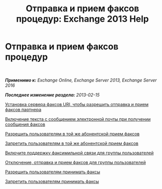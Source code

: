 ﻿---
title: 'Отправка и прием факсов процедур: Exchange 2013 Help'
TOCTitle: Отправка и прием факсов процедур
ms:assetid: 6732a834-c9d2-4757-8ad9-44aeff6be9f7
ms:mtpsurl: https://technet.microsoft.com/ru-ru/library/JJ938010(v=EXCHG.150)
ms:contentKeyID: 52059190
ms.date: 05/22/2018
mtps_version: v=EXCHG.150
ms.translationtype: MT
---

# Отправка и прием факсов процедур

 

_**Применимо к:** Exchange Online, Exchange Server 2013, Exchange Server 2016_

_**Последнее изменение раздела:** 2013-02-15_

[Установка сервера факсов URI, чтобы разрешить отправка и прием факсов партнера](https://docs.microsoft.com/ru-ru/exchange/voice-mail-unified-messaging/set-up-client-voice-mail-features/set-the-partner-fax-server-uri-to-allow-faxing)

[Включение текста с сообщением электронной почты при получении сообщения факсов](include-text-with-the-email-message-sent-when-a-fax-message-is-received-exchange-2013-help.md)

[Разрешить пользователям в той же абонентской прием факсов](https://docs.microsoft.com/ru-ru/exchange/voice-mail-unified-messaging/set-up-client-voice-mail-features/allow-users-in-the-same-dial-plan-to-receive-faxes)

[Запретить пользователям в той же абонентской прием факсов](https://docs.microsoft.com/ru-ru/exchange/voice-mail-unified-messaging/set-up-client-voice-mail-features/prevent-users-in-the-same-dial-plan-from-receiving-faxes)

[Включите поддержку факсимильной связи для группы пользователей](https://docs.microsoft.com/ru-ru/exchange/voice-mail-unified-messaging/set-up-client-voice-mail-features/enable-faxing-for-a-group-of-users)

[Отключение, отправка и прием факсов для группы пользователей](https://docs.microsoft.com/ru-ru/exchange/voice-mail-unified-messaging/set-up-client-voice-mail-features/disable-faxing-for-a-group-of-users)

[Разрешить пользователям принимать факсы](https://docs.microsoft.com/ru-ru/exchange/voice-mail-unified-messaging/set-up-client-voice-mail-features/enable-a-user-to-receive-faxes)

[Запретить пользователям принимать факсы](prevent-a-user-from-receiving-faxes-exchange-2013-help.md)

